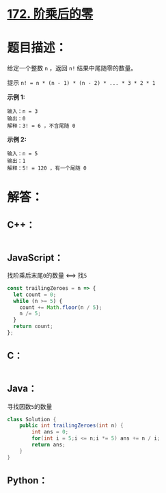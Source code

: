 # [172. 阶乘后的零](https://leetcode-cn.com/problems/factorial-trailing-zeroes/)

# 题目描述：

给定一个整数 `n` ，返回 `n!` 结果中尾随零的数量。

提示 `n! = n * (n - 1) * (n - 2) * ... * 3 * 2 * 1`



**示例 1:**

```
输入：n = 3
输出：0
解释：3! = 6 ，不含尾随 0
```

**示例 2:**

```
输入：n = 5
输出：1
解释：5! = 120 ，有一个尾随 0
```



# 解答：

## C++：

```cpp

```

## JavaScript：

找阶乘后末尾`0`的数量 <==> 找`5`

```JavaScript
const trailingZeroes = n => {
  let count = 0;
  while (n >= 5) {
    count += Math.floor(n / 5);
    n /= 5;
  }
  return count;
};
```

## C：

```c

```

## Java：

寻找因数`5`的数量

```java
class Solution {
    public int trailingZeroes(int n) {
        int ans = 0;
        for(int i = 5;i <= n;i *= 5) ans += n / i;
        return ans;
    }
}
```

## Python：

```python

```

